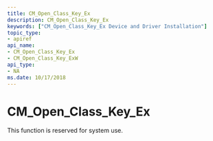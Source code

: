 ```yaml
---
title: CM_Open_Class_Key_Ex
description: CM_Open_Class_Key_Ex
keywords: ["CM_Open_Class_Key_Ex Device and Driver Installation"]
topic_type:
- apiref
api_name:
- CM_Open_Class_Key_Ex
- CM_Open_Class_Key_ExW
api_type:
- NA
ms.date: 10/17/2018
---
```


# CM_Open_Class_Key_Ex

This function is reserved for system use.

